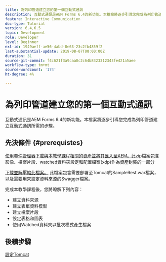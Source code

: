 ```yaml
---
title: 為列印管道建立您的第一個互動式通訊
description: 互動式通訊是AEM Forms 6.4的新功能。本檔案將逐步引導您完成為列印管道建立互動式通訊所需的步驟。
feature: Interactive Communication
doc-type: Tutorial
version: 6.4,6.5
topic: Development
role: Developer
level: Beginner
exl-id: 1949aeff-ae56-4abd-8e63-23c2fb4859f2
last-substantial-update: 2019-08-07T00:00:00Z
duration: 31
source-git-commit: f4c621f3a9caa8c2c64b8323312343fe421a5aee
workflow-type: tm+mt
source-wordcount: '174'
ht-degree: 4%

---
```


# 為列印管道建立您的第一個互動式通訊

互動式通訊是AEM Forms 6.4的新功能。本檔案將逐步引導您完成為列印管道建立互動式通訊所需的步驟。

## 先決條件 {#prerequistes}

[使用套件管理器下載與本教學課程相關的資產並將其匯入至AEM。](assets/gettingstartedassets.zip)此zip檔案包含影像、檔案片段、watched資料夾設定和配置檔案(xdp)作為資產封裝的一部分

[下載並解壓縮此檔案。](assets/warfileandswaggerfile.zip) 此檔案包含需要部署至Tomcat的SampleRest.war檔案，以及需要用來設定資料來源的Swagger檔案。

完成本教學課程後，您將瞭解下列內容：

* 建立資料來源
* 建立表單資料模型
* 建立檔案片段
* 設定表格和圖表
* 使用Watched資料夾以批次模式產生檔案


## 後續步驟

[設定Tomcat](./set-up-tomcat.md)
